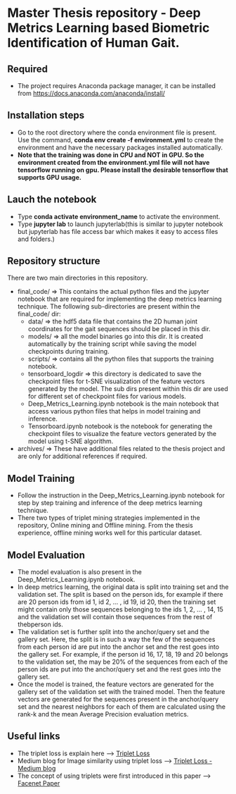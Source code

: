 # Master Thesis repository - Deep Metrics Learning based Biometric Identification of Human Gait.

## Required
- The project requires Anaconda package manager, it can be installed from https://docs.anaconda.com/anaconda/install/

## Installation steps
- Go to the root directory where the conda environment file is present. Use the command, **conda env create -f environment.yml** to create the environment and have the necessary packages installed automatically.
- **Note that the training was done in CPU and NOT in GPU. So the environment created from the environment.yml file will not have tensorflow running on gpu. Please install the desirable tensorflow that supports GPU usage.**

## Lauch the notebook
- Type **conda activate environment_name** to activate the environment.
- Type **jupyter lab** to launch jupyterlab(this is similar to jupyter notebook but jupyterlab has file access bar which makes it easy to access files and folders.)

## Repository structure
There are two main directories in this repository.
- final_code/ => This contains the actual python files and the jupyter notebook that are required for implementing the deep metrics learning technique. The following sub-directories are present within the final_code/ dir:
    - data/ => the hdf5 data file that contains the 2D human joint coordinates for the gait sequences should be placed in this dir.
    - models/ => all the model binaries go into this dir. It is created automatically by the training script while saving the model checkpoints during training.
    - scripts/ => contains all the python files that supports the training notebook.
    - tensorboard_logdir => this directory is dedicated to save the checkpoint files for t-SNE visualization of the feature vectors generated by the model. The sub dirs present within this dir are used for different set of checkpoint files for various models.
    - Deep_Metrics_Learning.ipynb notebook is the main notebook that access various python files that helps in model training and inference.
    - Tensorboard.ipynb notebook is the notebook for generating the checkpoint files to visualize the feature vectors generated by the model using t-SNE algorithm.
- archives/ => These have additional files related to the thesis project and are only for additional references if required.

## Model Training
- Follow the instruction in the Deep_Metrics_Learning.ipynb notebook for step by step training and inference of the deep metrics learning technique. 
- There two types of triplet mining strategies implemented in the repository, Online mining and Offline mining. From the thesis experience, offline mining works well for this particular dataset.

## Model Evaluation
- The model evaluation is also present in the Deep_Metrics_Learning.ipynb notebook.
- In deep metrics learning, the original data is split into training set and the validation set. The split is based on the person ids, for example if there are 20 person ids from id 1, id 2, ... , id 19, id 20, then the training set might contain only those sequences belonging to the ids 1, 2, ... , 14, 15 and the validation set will contain those sequences from the rest of thebperson ids.
- The validation set is further split into the anchor/query set and the gallery set. Here, the split is in such a way the few of the sequences from each person id are put into the anchor set and the rest goes into the gallery set. For example, if the person id 16, 17, 18, 19 and 20 belongs to the validation set, the may be 20% of the sequences from each of the person ids are put into the anchor/query set and the rest goes into the gallery set.
- Once the model is trained, the feature vectors are generated for the gallery set of the validation set with the trained model. Then the feature vectors are generated for the sequences present in the anchor/query set and the nearest neighbors for each of them are calculated using the rank-k and the mean Average Precision evaluation metrics.

## Useful links
- The triplet loss is explain here --> [Triplet Loss](https://omoindrot.github.io/triplet-loss)
- Medium blog for Image similarity using triplet loss --> [Triplet Loss - Medium blog](https://towardsdatascience.com/image-similarity-using-triplet-loss-3744c0f67973)
- The concept of using triplets were first introduced in this paper --> [Facenet Paper](https://arxiv.org/abs/1503.03832)
